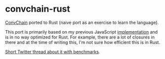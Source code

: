 # convchain-rust

[ConvChain](https://github.com/mxgmn/ConvChain) ported to Rust (naive port as an exercise to learn the language).

This port is primarily based on my previous JavaScript [implementation](https://github.com/kchapelier/convchain) and is in no way optimized for Rust. For example, there are a lot of closures in there and at the time of writing this, I'm not sure how efficient this is in Rust.

[Short Twitter thread about it with benchmarks](https://twitter.com/kchplr/status/1262077932241068034).
